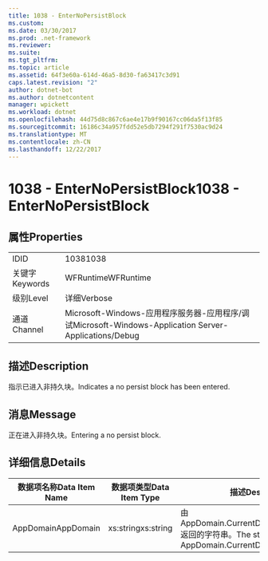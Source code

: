 ```yaml
---
title: 1038 - EnterNoPersistBlock
ms.custom: 
ms.date: 03/30/2017
ms.prod: .net-framework
ms.reviewer: 
ms.suite: 
ms.tgt_pltfrm: 
ms.topic: article
ms.assetid: 64f3e60a-614d-46a5-8d30-fa63417c3d91
caps.latest.revision: "2"
author: dotnet-bot
ms.author: dotnetcontent
manager: wpickett
ms.workload: dotnet
ms.openlocfilehash: 44d75d8c867c6ae4e17b9f90167cc06da5f13f85
ms.sourcegitcommit: 16186c34a957fdd52e5db7294f291f7530ac9d24
ms.translationtype: MT
ms.contentlocale: zh-CN
ms.lasthandoff: 12/22/2017
---
```

# <a name="1038---enternopersistblock"></a><span data-ttu-id="1b439-102">1038 - EnterNoPersistBlock</span><span class="sxs-lookup"><span data-stu-id="1b439-102">1038 - EnterNoPersistBlock</span></span>
## <a name="properties"></a><span data-ttu-id="1b439-103">属性</span><span class="sxs-lookup"><span data-stu-id="1b439-103">Properties</span></span>  
  
|||  
|-|-|  
|<span data-ttu-id="1b439-104">ID</span><span class="sxs-lookup"><span data-stu-id="1b439-104">ID</span></span>|<span data-ttu-id="1b439-105">1038</span><span class="sxs-lookup"><span data-stu-id="1b439-105">1038</span></span>|  
|<span data-ttu-id="1b439-106">关键字</span><span class="sxs-lookup"><span data-stu-id="1b439-106">Keywords</span></span>|<span data-ttu-id="1b439-107">WFRuntime</span><span class="sxs-lookup"><span data-stu-id="1b439-107">WFRuntime</span></span>|  
|<span data-ttu-id="1b439-108">级别</span><span class="sxs-lookup"><span data-stu-id="1b439-108">Level</span></span>|<span data-ttu-id="1b439-109">详细</span><span class="sxs-lookup"><span data-stu-id="1b439-109">Verbose</span></span>|  
|<span data-ttu-id="1b439-110">通道</span><span class="sxs-lookup"><span data-stu-id="1b439-110">Channel</span></span>|<span data-ttu-id="1b439-111">Microsoft-Windows-应用程序服务器-应用程序/调试</span><span class="sxs-lookup"><span data-stu-id="1b439-111">Microsoft-Windows-Application Server-Applications/Debug</span></span>|  
  
## <a name="description"></a><span data-ttu-id="1b439-112">描述</span><span class="sxs-lookup"><span data-stu-id="1b439-112">Description</span></span>  
 <span data-ttu-id="1b439-113">指示已进入非持久块。</span><span class="sxs-lookup"><span data-stu-id="1b439-113">Indicates a no persist block has been entered.</span></span>  
  
## <a name="message"></a><span data-ttu-id="1b439-114">消息</span><span class="sxs-lookup"><span data-stu-id="1b439-114">Message</span></span>  
 <span data-ttu-id="1b439-115">正在进入非持久块。</span><span class="sxs-lookup"><span data-stu-id="1b439-115">Entering a no persist block.</span></span>  
  
## <a name="details"></a><span data-ttu-id="1b439-116">详细信息</span><span class="sxs-lookup"><span data-stu-id="1b439-116">Details</span></span>  
  
|<span data-ttu-id="1b439-117">数据项名称</span><span class="sxs-lookup"><span data-stu-id="1b439-117">Data Item Name</span></span>|<span data-ttu-id="1b439-118">数据项类型</span><span class="sxs-lookup"><span data-stu-id="1b439-118">Data Item Type</span></span>|<span data-ttu-id="1b439-119">描述</span><span class="sxs-lookup"><span data-stu-id="1b439-119">Description</span></span>|  
|--------------------|--------------------|-----------------|  
|<span data-ttu-id="1b439-120">AppDomain</span><span class="sxs-lookup"><span data-stu-id="1b439-120">AppDomain</span></span>|<span data-ttu-id="1b439-121">xs:string</span><span class="sxs-lookup"><span data-stu-id="1b439-121">xs:string</span></span>|<span data-ttu-id="1b439-122">由 AppDomain.CurrentDomain.FriendlyName 返回的字符串。</span><span class="sxs-lookup"><span data-stu-id="1b439-122">The string returned by AppDomain.CurrentDomain.FriendlyName.</span></span>|
